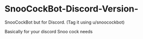 # SnooCockBot-Discord-Version-
SnooCockBot but for Discord. (Tag it using u/snoocockbot)

Basically for your discord Snoo cock needs
